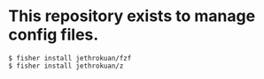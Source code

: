 # This repository exists to manage config files.

```shell:Terminal
$ fisher install jethrokuan/fzf
$ fisher install jethrokuan/z
```
